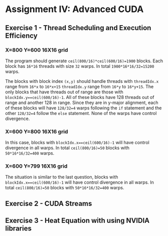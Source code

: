 # Assignment IV: Advanced CUDA

## Exercise 1 - Thread Scheduling and Execution Efficiency 

### X=800 Y=600 16X16 grid

The program should generate ``ceil(800/16)*ceil(600/16)=1900`` blocks. Each block has ``16*16`` threads with size ``32`` warps. In total ``1900*16*16/32=15200`` warps.

The blocks with block index ``(x,y)`` should handle threads with ``threadIdx.x`` range from  ``16*x`` to ``16*x+15`` ``threadIdx.y`` range from ``16*y`` to ``16*y+15``. The only blocks that have threads out of range are those with ``blockIdx.y==ceil(600/16)-1``. All of these blocks have 128 threads out of range and another 128 in range. Since they are in y-major alignment, each of these blocks will have ``128/32=4`` warps following the ``if`` statement and the other ``128/32=4`` follow the ``else`` statement. None of the warps have control divergence.

### X=600 Y=800 16X16 grid

In this case, blocks with ``blockIdx.x==ceil(600/16)-1`` will have control divergence in all warps. In total ``ceil(800/16)=50`` blocks with ``50*16*16/32=400`` warps.

### X=600 Y=799 16X16 grid

The situation is similar to the last question, blocks with ``blockIdx.x==ceil(600/16)-1`` will have control divergence in all warps. In total ``ceil(800/16)=50`` blocks with ``50*16*16/32=400`` warps.

## Exercise 2 - CUDA Streams

## Exercise 3 - Heat Equation with using NVIDIA libraries